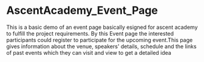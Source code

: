 # AscentAcademy_Event_Page
This is a basic demo of an event page basically esigned for ascent academy to fulfill the project requirements. By this Event page the interested participants could register to participate for the upcoming event.This page gives information about the venue, speakers' details, schedule and the links of past events which they can visit and  view to get a detailed idea
